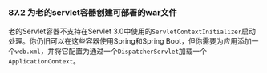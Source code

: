 ### 87.2 为老的servlet容器创建可部署的war文件

老的Servlet容器不支持在Servlet 3.0中使用的`ServletContextInitializer`启动处理。你仍旧可以在这些容器使用Spring和Spring Boot，但你需要为应用添加一个`web.xml`，并将它配置为通过一个`DispatcherServlet`加载一个`ApplicationContext`。
